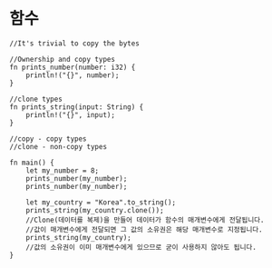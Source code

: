 # 함수

    //It's trivial to copy the bytes

    //Ownership and copy types
    fn prints_number(number: i32) {
        println!("{}", number);
    }

    //clone types
    fn prints_string(input: String) {
        println!("{}", input);
    }

    //copy - copy types
    //clone - non-copy types

    fn main() {
        let my_number = 8;
        prints_number(my_number);
        prints_number(my_number);

        let my_country = "Korea".to_string();
        prints_string(my_country.clone());
        //Clone(데이터를 복제)을 만들어 데이터가 함수의 매개변수에게 전달됩니다.
        //값이 매개변수에게 전달되면 그 값의 소유권은 해당 매개변수로 지정됩니다.
        prints_string(my_country);
        //값의 소유권이 이미 매개변수에게 있으므로 굳이 사용하지 않아도 됩니다.
    }